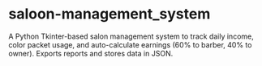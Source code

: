 # saloon-management_system
A Python Tkinter-based salon management system to track daily income, color packet usage, and auto-calculate earnings (60% to barber, 40% to owner). Exports reports and stores data in JSON.
